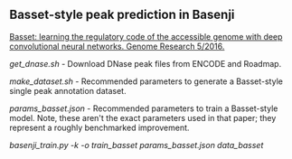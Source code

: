 ## Basset-style peak prediction in Basenji

[Basset: learning the regulatory code of the accessible genome with deep convolutional neural networks. Genome Research 5/2016.](https://genome.cshlp.org/content/26/7/990.short)

*get_dnase.sh* - Download DNase peak files from ENCODE and Roadmap.

*make_dataset.sh* - Recommended parameters to generate a Basset-style single peak annotation dataset.

*params_basset.json* - Recommended parameters to train a Basset-style model. Note, these aren't the exact parameters used in that paper; they represent a roughly benchmarked improvement.

*basenji_train.py -k -o train_basset params_basset.json data_basset*
